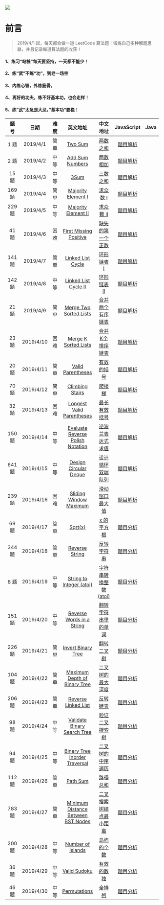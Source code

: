 ![](https://github.com/luxiangqiang/JS-LeetCode/blob/master/images/title2.png)

# 前言

> 2019/4/1 起，每天都会做一道 LeetCode 算法题！锻炼自己多种解题思路，并且记录每道算法题的收获！

#### 1、练习“站桩”每天要坚持，一天都不能少！

#### 2、练“武”不练“功”，到老一场空

#### 3、内练心智，外练筋骨。

#### 4、再好的功夫，练不好基本功，也会走样！

#### 5、练”武“太急是大忌，”基本功“要稳！

|  题号  |   日期    | 难度 |                           英文地址                           |                           中文地址                           |                          JavaScript                          | Java | Python |
| :----: | :-------: | :--: | :----------------------------------------------------------: | :----------------------------------------------------------: | :----------------------------------------------------------: | :--: | :----: |
|  1 题  | 2019/4/1  | 简单 |      [Two Sum](https://leetcode.com/problems/two-sum/)       |    [两数之和](https://leetcode-cn.com/problems/two-sum/)     | [题目解析](https://github.com/luxiangqiang/JS-LeetCode/blob/master/TwoSum.md) |      |        |
|  2 题  | 2019/4/2  | 中等 | [Add Sum Numbers](https://leetcode.com/problems/add-two-numbers/) | [两数相加](https://leetcode-cn.com/problems/add-two-numbers/) | [题目解析](https://github.com/luxiangqiang/JS-LeetCode/blob/master/AddTwoNumbers.md) |      |        |
| 15 题  | 2019/4/3  | 中等 |         [3Sum](https://leetcode.com/problems/3sum/)          |      [三数之和](https://leetcode-cn.com/problems/3sum/)      | [题目解析](https://github.com/luxiangqiang/JS-LeetCode/blob/master/3Sum.md) |      |        |
| 169 题 | 2019/4/4  | 简单 | [Majority Element I](https://leetcode.com/problems/majority-element/) | [求众数 I](https://leetcode-cn.com/problems/majority-element/) | [题目解析](https://github.com/luxiangqiang/JS-LeetCode/blob/master/MajorityElement1.md) |      |        |
| 229 题 | 2019/4/5  | 中等 | [Majority Element II](https://leetcode.com/problems/majority-element-ii/) | [求众数 II](https://leetcode-cn.com/problems/majority-element-ii/) | [题目解析](https://github.com/luxiangqiang/JS-LeetCode/blob/master/MajorityElement2.md) |      |        |
| 41 题  | 2019/4/6  | 困难 | [First Missing Positive](https://leetcode.com/problems/first-missing-positive/) | [缺失的第一个正数](https://leetcode-cn.com/problems/first-missing-positive/) | [题目解析](https://github.com/luxiangqiang/JS-LeetCode/blob/master/FirstMissingPositive.md) |      |        |
| 141 题 | 2019/4/7  | 简单 | [Linked List Cycle](https://leetcode.com/problems/linked-list-cycle/) | [环形链表 I](https://leetcode-cn.com/problems/linked-list-cycle/) | [题目解析](https://github.com/luxiangqiang/JS-LeetCode/blob/master/LinkedListCycle.md) |      |        |
| 142 题 | 2019/4/8  | 中等 | [Linked List Cycle II](https://leetcode-cn.com/problems/linked-list-cycle-ii/) | [环形链表 II](https://leetcode-cn.com/problems/linked-list-cycle-ii/) | [题目解析](https://github.com/luxiangqiang/JS-LeetCode/blob/master/LinkedListCycle2.md) |      |        |
| 21 题  | 2019/4/9  | 简单 | [Merge Two Sorted Lists](https://leetcode-cn.com/problems/merge-two-sorted-lists/) | [合并两个有序链表](https://leetcode-cn.com/problems/merge-two-sorted-lists/) | [题目解析](https://github.com/luxiangqiang/JS-LeetCode/blob/master/MergeTwoSortedLists.md) |      |        |
| 23 题  | 2019/4/10 | 困难 | [Merge K Sorted Lists](https://leetcode-cn.com/problems/merge-k-sorted-lists/) | [ 合并K个排序链表](https://leetcode-cn.com/problems/merge-k-sorted-lists/) | [题目解析](https://github.com/luxiangqiang/JS-LeetCode/blob/master/MergekSortedLists.md) |      |        |
| 20 题  | 2019/4/11 | 简单 | [Valid Parentheses](https://leetcode-cn.com/problems/valid-parentheses/) | [有效的括号](https://leetcode-cn.com/problems/valid-parentheses/) | [题目解析](https://github.com/luxiangqiang/JS-LeetCode/blob/master/ValidParentheses.md) |      |        |
| 70 题  | 2019/4/12 | 简单 | [Climbing Stairs](https://leetcode-cn.com/problems/climbing-stairs/) | [爬楼梯](https://leetcode-cn.com/problems/climbing-stairs/)  | [题目解析](https://github.com/luxiangqiang/JS-LeetCode/blob/master/ClimbingStairs.md) |      |        |
| 32 题  | 2019/4/13 | 困难 | [Longest Valid Parentheses](https://leetcode-cn.com/problems/longest-valid-parentheses/) | [最长有效括号](https://leetcode-cn.com/problems/longest-valid-parentheses/) | [题目解析](https://github.com/luxiangqiang/JS-LeetCode/blob/master/LongestVaildParentheses.md) |      |        |
| 150 题 | 2019/4/14 | 中等 | [ Evaluate Reverse Polish Notation](https://leetcode-cn.com/problems/evaluate-reverse-polish-notation/) | [逆波兰表达式求值](https://leetcode-cn.com/problems/evaluate-reverse-polish-notation/) | [题目解析](https://github.com/luxiangqiang/JS-LeetCode/blob/master/EvaluateReversePolishNotation.md) |      |        |
| 641 题 | 2019/4/15 | 中等 | [Design Circular Deque](https://leetcode-cn.com/problems/design-circular-deque/) | [设计循环双端队列](https://leetcode-cn.com/problems/design-circular-deque/) | [题目解析](https://github.com/luxiangqiang/JS-LeetCode/blob/master/DesignCircularDeque.md) |      |        |
| 239 题 | 2019/4/16 | 困难 | [Sliding Window Maximum](https://leetcode-cn.com/problems/sliding-window-maximum/) | [滑动窗口最大值](https://leetcode-cn.com/problems/sliding-window-maximum/) | [题目解析](https://github.com/luxiangqiang/JS-LeetCode/blob/master/SlidingWindowMaximum.md) |      |        |
| 69 题  | 2019/4/17 | 简单 |      [Sqrt(x)](https://leetcode-cn.com/problems/sqrtx/)      |    [x 的平方根](https://leetcode-cn.com/problems/sqrtx/)     | [题目分析](https://github.com/luxiangqiang/JS-LeetCode/blob/master/sqrtx.md) |      |        |
| 344 题 | 2019/4/18 | 简单 | [Reverse String](https://leetcode-cn.com/problems/reverse-string/) | [反转字符串](https://leetcode-cn.com/problems/reverse-string/) | [题目分析](https://github.com/luxiangqiang/JS-LeetCode/blob/master/ReverseString.md) |      |        |
|  8 题  | 2019/4/19 | 中等 | [String to Integer (atoi)](https://leetcode-cn.com/problems/string-to-integer-atoi/) | [字符串转换整数 (atoi)](https://leetcode-cn.com/problems/string-to-integer-atoi/) | [题目分析](https://github.com/luxiangqiang/JS-LeetCode/blob/master/StringToInteger.md) |      |        |
| 151 题 | 2019/4/20 | 中等 | [Reverse Words in a String](https://leetcode-cn.com/problems/reverse-words-in-a-string/) | [翻转字符串里的单词](https://leetcode-cn.com/problems/reverse-words-in-a-string/) | [题目分析](https://github.com/luxiangqiang/JS-LeetCode/blob/master/ReverseWordsInaString.md) |      |        |
| 226 题 | 2019/4/21 | 简单 | [Invert Binary Tree](https://leetcode-cn.com/problems/invert-binary-tree/) | [翻转二叉树](https://leetcode-cn.com/problems/invert-binary-tree/) | [题目分析](https://github.com/luxiangqiang/JS-LeetCode/blob/master/InvertBinaryTree.md) |      |        |
| 104题  | 2019/4/22 | 简单 | [Maximum Depth of Binary Tree](https://leetcode-cn.com/problems/maximum-depth-of-binary-tree/) | [二叉树的最大深度](https://leetcode-cn.com/problems/maximum-depth-of-binary-tree/) | [题目分析](https://github.com/luxiangqiang/JS-LeetCode/blob/master/MaximumDepthofBinaryTree.md) |      |        |
| 206题  | 2019/4/23 | 简单 | [Reverse Linked List](https://leetcode-cn.com/problems/reverse-linked-list/) | [反转链表](https://leetcode-cn.com/problems/reverse-linked-list/) | [题目分析](https://github.com/luxiangqiang/JS-LeetCode/blob/master/ReverseLinkedList.md) |      |        |
| 98 题  | 2019/4/24 | 中等 | [Validate Binary Search Tree](https://leetcode-cn.com/problems/validate-binary-search-tree/) | [验证二叉搜索树](https://leetcode-cn.com/problems/validate-binary-search-tree/) | [题目分析](https://github.com/luxiangqiang/JS-LeetCode/blob/master/VaildataBinarySearchTree.md) |      |        |
| 94 题  | 2019/4/25 | 中等 | [Binary Tree Inorder Traversal](https://leetcode-cn.com/problems/binary-tree-inorder-traversal/) | [二叉树的中序遍历](https://leetcode-cn.com/problems/binary-tree-inorder-traversal/) | [题目分析](https://github.com/luxiangqiang/JS-LeetCode/blob/master/BinaryTreeInorderTraversal.md) |      |        |
| 112 题 | 2019/4/26 | 简单 |    [Path Sum](https://leetcode-cn.com/problems/path-sum/)    |    [路径总和](https://leetcode-cn.com/problems/path-sum/)    | [题目分析](https://github.com/luxiangqiang/JS-LeetCode/blob/master/PathSum.md) |      |        |
| 783 题 | 2019/4/27 | 简单 | [Minimum Distance Between BST Nodes](https://leetcode-cn.com/problems/minimum-distance-between-bst-nodes/) | [二叉搜索树结点最小距离](https://leetcode-cn.com/problems/minimum-distance-between-bst-nodes/) | [题目分析](https://github.com/luxiangqiang/JS-LeetCode/blob/master/MinimumDistanceBetweenBSTNodes.md) |      |        |
| 200 题 | 2019/4/28 | 中等 | [Number of Islands](https://leetcode-cn.com/problems/number-of-islands/) | [岛屿的个数](https://leetcode-cn.com/problems/number-of-islands/) | [题目分析](https://github.com/luxiangqiang/JS-LeetCode/blob/master/NumberofIslands.md) |      |        |
| 36 题  | 2019/4/29 | 中等 | [Valid Sudoku](https://leetcode-cn.com/problems/valid-sudoku/) | [有效的数独](https://leetcode-cn.com/problems/valid-sudoku/) | [题目分析](https://github.com/luxiangqiang/JS-LeetCode/blob/master/VaildSudoku.md) |      |        |
| 46 题  | 2019/4/30 | 中等 | [Permutations](https://leetcode-cn.com/problems/permutations/) |   [全排列](https://leetcode-cn.com/problems/permutations/)   | [题目分析](https://github.com/luxiangqiang/JS-LeetCode/blob/master/Permutations.md) |      |        |





 
